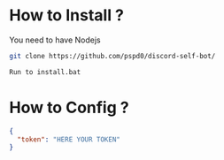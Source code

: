 # How to Install ?
You need to have Nodejs
``````bash
git clone https://github.com/pspd0/discord-self-bot/

Run to install.bat
``````
# How to Config ?
```json
{
  "token": "HERE YOUR TOKEN"
}
```

